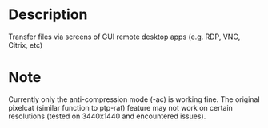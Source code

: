 # Description
Transfer files via screens of GUI remote desktop apps (e.g. RDP, VNC, Citrix, etc)

# Note
Currently only the anti-compression mode (-ac) is working fine. The original pixelcat (similar function to ptp-rat) feature may not work on certain resolutions (tested on 3440x1440 and encountered issues). 
